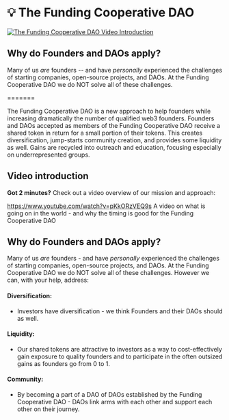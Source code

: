 # 💡 The Funding Cooperative DAO


[![The Funding Cooperative DAO Video Introduction](https://img.youtube.com/vi/pKkORzVEQ9s/0.jpg)](https://www.youtube.com/watch?v=pKkORzVEQ9s "The Funding Cooperative DAO Video Introduction")

## Why do Founders and DAOs apply?

Many of us _are_ founders -- and have _personally_ experienced the challenges of
starting companies, open-source projects, and DAOs. At the Funding Cooperative
DAO we do NOT solve all of these challenges.

=======

The Funding Cooperative DAO is a new approach to help founders while increasing dramatically the number of qualified web3 founders. Founders and DAOs accepted as members of the Funding Cooperative DAO receive a shared token in return for a small portion of their tokens. This creates diversification, jump-starts community creation, and provides some liquidity as well.  Gains are recycled into outreach and education, focusing especially on underrepresented groups. &#x20;


## Video introduction

**Got 2 minutes?** Check out a video overview of our mission and approach:

https://www.youtube.com/watch?v=pKkORzVEQ9s
A video on what is going on in the world - and why the timing is good for the Funding Cooperative DAO

## Why do Founders and DAOs apply?

Many of us _are_ founders - and have _personally_ experienced the challenges of starting companies, open-source projects, and DAOs. At the Funding Cooperative DAO we do NOT solve all of these challenges. However we can, with your help, address:

#### Diversification: &#x20;

* Investors have diversification - we think Founders and their DAOs should as well.

#### Liquidity:

* Our shared tokens are attractive to investors as a way to cost-effectively gain exposure to quality founders and to participate in the often outsized gains as founders go from 0 to 1. &#x20;

#### Community:

* By becoming a part of a DAO of DAOs established by the Funding Cooperative DAO - DAOs link arms with each other and support each other on their journey.&#x20;



